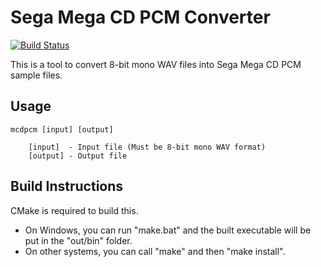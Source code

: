 # Sega Mega CD PCM Converter

[![Build Status](https://github.com/devon-artmeier/mcdpcm/actions/workflows/cmake-multi-platform.yml/badge.svg)](https://github.com/devon-artmeier/mcdpcm/actions/workflows/cmake-multi-platform.yml)

This is a tool to convert 8-bit mono WAV files into Sega Mega CD PCM sample files.

## Usage

    mcdpcm [input] [output]

        [input]  - Input file (Must be 8-bit mono WAV format)
        [output] - Output file

## Build Instructions

CMake is required to build this.

* On Windows, you can run "make.bat" and the built executable will be put in the "out/bin" folder.
* On other systems, you can call "make" and then "make install".
